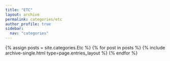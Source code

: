 ```yaml
---
title: "ETC"
layout: archive
permalink: categories/etc
author_profile: true
sidebar:
  nav: "categories"
---
```


{% assign posts = site.categories.Etc %}
{% for post in posts %}
  {% include archive-single.html type=page.entries_layout %}
{% endfor %}